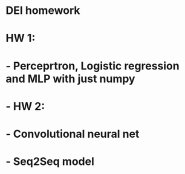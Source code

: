 # DEI homework
# HW 1:
# - Perceprtron, Logistic regression and MLP with just numpy
# - HW 2:
# - Convolutional neural net
# - Seq2Seq model 
